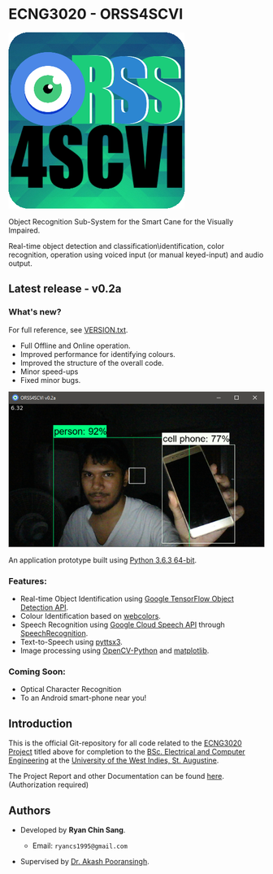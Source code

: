 # ECNG3020 - ORSS4SCVI
![image1](https://github.com/RyanChinSang/ECNG3020-ORSS4SCVI/blob/master/BETA/static/logos/logo.png?raw=true)

Object Recognition Sub-System for the Smart Cane for the Visually Impaired.

Real-time object detection and classification\identification, color recognition, operation using voiced input (or manual keyed-input) and audio output.

## Latest release - v0.2a
### What's new?
For full reference, see [VERSION.txt](https://github.com/RyanChinSang/ECNG3020-ORSS4SCVI/blob/master/VERSION.txt).
* Full Offline and Online operation.
* Improved performance for identifying colours.
* Improved the structure of the overall code.
* Minor speed-ups
* Fixed minor bugs.

![image2](https://github.com/RyanChinSang/ECNG3020-ORSS4SCVI/blob/master/History/Screenshots/ORSS4SCVI_v0.2a.png?raw=True)

An application prototype built using [Python 3.6.3 64-bit](https://www.python.org/downloads/release/python-363/).

### Features:
* Real-time Object Identification using [Google TensorFlow Object Detection API](https://github.com/tensorflow/models/tree/master/research/object_detection).
* Colour Identification based on [webcolors](https://github.com/ubernostrum/webcolors).
* Speech Recognition using [Google Cloud Speech API](https://cloud.google.com/speech/) through [SpeechRecognition](https://github.com/Uberi/speech_recognition).
* Text-to-Speech using [pyttsx3](https://github.com/nateshmbhat/pyttsx3).
* Image processing using [OpenCV-Python](https://pypi.python.org/pypi/opencv-python) and [matplotlib](https://github.com/matplotlib/matplotlib).

### Coming Soon:
* Optical Character Recognition
* To an Android smart-phone near you!

## Introduction
This is the official Git-repository for all code related to the [ECNG3020 Project](http://ecng.sta.uwi.edu/ecng/ecng3020/) titled above for completion to the [BSc. Electrical and Computer Engineering](https://sta.uwi.edu/eng/electrical/) at the [University of the West Indies, St. Augustine](http://sta.uwi.edu/).

The Project Report and other Documentation can be found [here](https://drive.google.com/drive/folders/0B9tE495iG_1PUmFKdUlIcWVoS2c?usp=sharing). (Authorization required)

## Authors
* Developed by **Ryan Chin Sang**.
    * Email: `ryancs1995@gmail.com`

* Supervised by [Dr. Akash Pooransingh](https://sta.uwi.edu/eng/electrical/staff/akash_pooransingh.asp).
